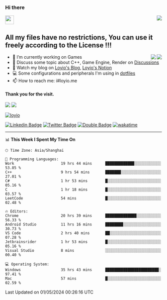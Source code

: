 <h3 align="left">Hi there</h3>
<img src='https://em-content.zobj.net/source/animated-noto-color-emoji/356/waving-hand_light-skin-tone_1f44b-1f3fb_1f3fb.gif' width='28' />
<a align="right" href="https://github.com/loyio/loyio/blob/master/STAR/README.md"><img align="right" src="https://img.shields.io/badge/LOYIO-STAR-green" /></a>

## All my files have no restrictions, You can use it freely according to the License !!!

<a href="https://github.com/loyio#gh-light-mode-only">
     <img align="right"  src="https://loy-readme.vercel.app/api/top-langs/?username=loyio&langs_count=6&hide=css,html,jupyter%20notebook" />
</a>

<a href="https://github.com/loyio#gh-dark-mode-only">
  <img align="right"  src="https://loy-readme.vercel.app/api/top-langs/?username=loyio&langs_count=6&theme=slateorange&hide=css,html,jupyter%20notebook" />
</a>



- 🔭 I’m currently working on Games
- 💬 Discuss some topic about C++, Game Engine, Render on [Discussions](https://github.com/loyio/loyio/discussions)
- 📔 Watch my blog on [Loyio's Blog](https://loyio.me), [Loyio's Notion](https://loyio.notion.site/loyio/Loyio-s-Dashboard-2f56bd29222a445ea9d9e8802a1ac83b)
- 💻 Some configurations and peripherals I'm using in [dotfiles](https://github.com/loyio/dotfiles)
- 📫 How to reach me: i#loyio.me


#### Thank you for the visit.
<img src="http://profile-counter.glitch.me/loyio/count.svg" />

<img src="https://loy-readme.vercel.app/api?username=loyio&show_icons=true&hide=stars&include_all_commits=true&hide_title=true&theme=slateorange" />

     

[![loyio](https://github-profile-trophy.vercel.app/?username=loyio&theme=onedark&column=4)](https://github.com/loyio)

[![Linkedin Badge](https://img.shields.io/badge/-@loyio-0077b5?style=flat-square&logo=Linkedin&logoColor=white&labelColor=0077b5&link=https://www.linkedin.com/in/loyio-hex-363172158/)](https://www.linkedin.com/in/loyio-hex-363172158/)
[![Twitter Badge](https://img.shields.io/badge/-@loyiome-000000?style=flat-square&labelColor=000000&logo=x&logoColor=white&link=https://twitter.com/loyiome)](https://twitter.com/loyiome)
[![Double Badge](https://img.shields.io/badge/@loyio-007722?style=flat&logo=Douban&logoColor=white)](https://www.douban.com/people/susmote)
[![wakatime](https://wakatime.com/badge/user/c0ddc104-5a20-41d1-ab9a-c4d9ea20a4d9.svg)](https://wakatime.com/@c0ddc104-5a20-41d1-ab9a-c4d9ea20a4d9)

-------
<!--START_SECTION:waka-->
📊 **This Week I Spent My Time On** 

```text
🕑︎ Time Zone: Asia/Shanghai

💬 Programming Languages: 
Work                     19 hrs 44 mins      █████████████░░░░░░░░░░░░   53.85 % 
C++                      9 hrs 54 mins       ███████░░░░░░░░░░░░░░░░░░   27.01 % 
C#                       1 hr 53 mins        █░░░░░░░░░░░░░░░░░░░░░░░░   05.16 % 
C                        1 hr 18 mins        █░░░░░░░░░░░░░░░░░░░░░░░░   03.57 % 
LeetCode                 54 mins             █░░░░░░░░░░░░░░░░░░░░░░░░   02.48 % 

🔥 Editors: 
Chrome                   20 hrs 39 mins      ██████████████░░░░░░░░░░░   56.33 % 
Android Studio           11 hrs 16 mins      ████████░░░░░░░░░░░░░░░░░   30.73 % 
VS Code                  2 hrs 40 mins       ██░░░░░░░░░░░░░░░░░░░░░░░   07.28 % 
Jetbrainsrider           1 hr 53 mins        █░░░░░░░░░░░░░░░░░░░░░░░░   05.16 % 
Visual Studio            8 mins              ░░░░░░░░░░░░░░░░░░░░░░░░░   00.40 % 

💻 Operating System: 
Windows                  35 hrs 43 mins      ████████████████████████░   97.41 % 
Mac                      57 mins             █░░░░░░░░░░░░░░░░░░░░░░░░   02.59 % 
```


 Last Updated on 01/05/2024 00:26:16 UTC
<!--END_SECTION:waka-->
